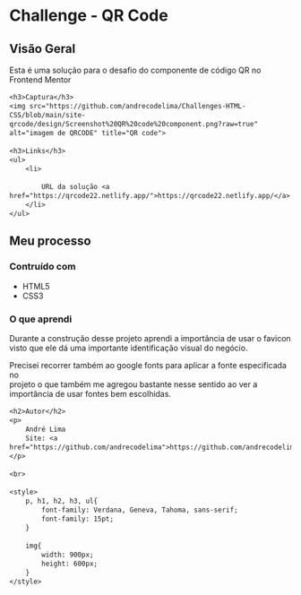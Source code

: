
<h1>Challenge - QR Code</h1>

<h2>Visão Geral</h2>
<p>
    Esta é uma solução para o desafio do componente de código QR no Frontend Mentor <br> <a href="http://www.frontendmentor.io/challenges/qr-code-component-iux_sIO_H" target="blank"></a>
</p>

    <h3>Captura</h3>
    <img src="https://github.com/andrecodelima/Challenges-HTML-CSS/blob/main/site-qrcode/design/Screenshot%20QR%20code%20component.png?raw=true" alt="imagem de QRCODE" title="QR code">

    <h3>Links</h3>
    <ul>
        <li>

            URL da solução <a href="https://qrcode22.netlify.app/">https://qrcode22.netlify.app/</a>
        </li>
    </ul>

<h2>Meu processo</h2>
    <h3>Contruído com</h3>
    <ul>
        <li>HTML5</li>
        <li>CSS3</li>
    </ul>
    <h3>O que aprendi</h3>
    <p>
        Durante a construção desse projeto aprendi a importância de usar o favicon <br> visto que ele dá uma importante identificação visual do negócio.
    </p>
    <p>
        Precisei recorrer também ao google fonts para aplicar a fonte especificada no <br> projeto o que também me agregou bastante nesse sentido ao ver a <br> importância de usar fontes bem escolhidas.
    </p>

    <h2>Autor</h2>
    <p>
        André Lima
        Site: <a href="https://github.com/andrecodelima">https://github.com/andrecodelima</a>
    </p>

    <br>
    
    <style>
        p, h1, h2, h3, ul{
            font-family: Verdana, Geneva, Tahoma, sans-serif;
            font-family: 15pt;
        }
        
        img{
            width: 900px;
            height: 600px;
        }
    </style>